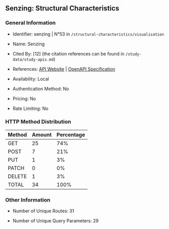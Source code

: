 ## Senzing: Structural Characteristics

### General Information

- Identifier: senzing | N°53 in `/structural-characteristics/visualisation`

- Name: Senzing

- Cited By: [12] (the citation references can be found in `/study-data/study-apis.md`)

- References: [API Website](https://senzing.zendesk.com/hc/en-us/categories/360000120514-Senzing-API-for-Developers) | [OpenAPI Specification](https://github.com/senzing-garage/senzing-rest-api-specification/blob/main/senzing-rest-api.yaml)

- Availability: Local

- Authentication Method: No

- Pricing: No

- Rate Limiting: No

### HTTP Method Distribution

| Method | Amount | Percentage |
|--------|--------|------------|
| GET | 25 | 74% |
| POST | 7 | 21% |
| PUT | 1 | 3% |
| PATCH | 0 | 0% |
| DELETE | 1 | 3% |
| TOTAL | 34 | 100% |

### Other Information

- Number of Unique Routes: 31

- Number of Unique Query Parameters: 29
